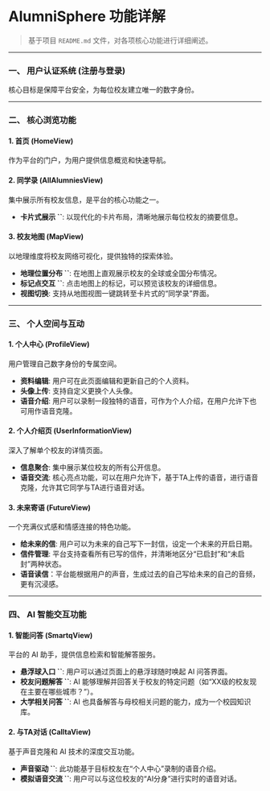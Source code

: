 # AlumniSphere 功能详解

> 基于项目 `README.md` 文件，对各项核心功能进行详细阐述。

---

### **一、 用户认证系统 (注册与登录)**

核心目标是保障平台安全，为每位校友建立唯一的数字身份。

---

### **二、 核心浏览功能**

#### 1. 首页 (HomeView)

作为平台的门户，为用户提供信息概览和快速导航。

#### 2. 同学录 (AllAlumniesView)

集中展示所有校友信息，是平台的核心功能之一。

- **卡片式展示 ``**: 以现代化的卡片布局，清晰地展示每位校友的摘要信息。

#### 3. 校友地图 (MapView)

以地理维度将校友网络可视化，提供独特的探索体验。

- **地理位置分布 ``**: 在地图上直观展示校友的全球或全国分布情况。
- **标记点交互 ``**: 点击地图上的标记，可以预览该校友的详细信息。
- **视图切换**: 支持从地图视图一键跳转至卡片式的“同学录”界面。

---

### **三、 个人空间与互动**

#### 1. 个人中心 (ProfileView)

用户管理自己数字身份的专属空间。

- **资料编辑**: 用户可在此页面编辑和更新自己的个人资料。
- **头像上传**: 支持自定义更换个人头像。
- **语音介绍**: 用户可以录制一段独特的语音，可作为个人介绍，在用户允许下也可用作语音克隆。

#### 2. 个人介绍页 (UserInformationView)

深入了解单个校友的详情页面。

- **信息聚合**: 集中展示某位校友的所有公开信息。
- **语音交流**: 核心亮点功能，可以在用户允许下，基于TA上传的语音，进行语音克隆，允许其它同学与TA进行语音对话。

#### 3. 未来寄语 (FutureView)

一个充满仪式感和情感连接的特色功能。

- **给未来的信**: 用户可以为未来的自己写下一封信，设定一个未来的开启日期。
- **信件管理**: 平台支持查看所有已写的信件，并清晰地区分“已启封”和“未启封”两种状态。
- **语音读信**：平台能根据用户的声音，生成过去的自己写给未来的自己的音频，更有沉浸感。

---

### **四、 AI 智能交互功能**

#### 1. 智能问答 (SmartqView)

平台的 AI 助手，提供信息检索和智能解答服务。

- **悬浮球入口 ``**: 用户可以通过页面上的悬浮球随时唤起 AI 问答界面。
- **校友问题解答 ``**: AI 能够理解并回答关于校友的特定问题（如“XX级的校友现在主要在哪些城市？”）。
- **大学相关问答 ``**: AI 也具备解答与母校相关问题的能力，成为一个校园知识库。

#### 2. 与TA对话 (CalltaView)

基于声音克隆和 AI 技术的深度交互功能。

- **声音驱动 ``**: 此功能基于目标校友在“个人中心”录制的语音介绍。
- **模拟语音交流 ``**: 用户可以与这位校友的“AI分身”进行实时的语音对话。
